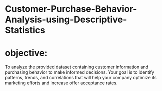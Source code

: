 # Customer-Purchase-Behavior-Analysis-using-Descriptive-Statistics
# objective:
To analyze the provided dataset containing customer information and purchasing behavior to make informed decisions. Your goal is to identify patterns, trends, and correlations that will help your company optimize its marketing efforts and increase offer acceptance rates. 
